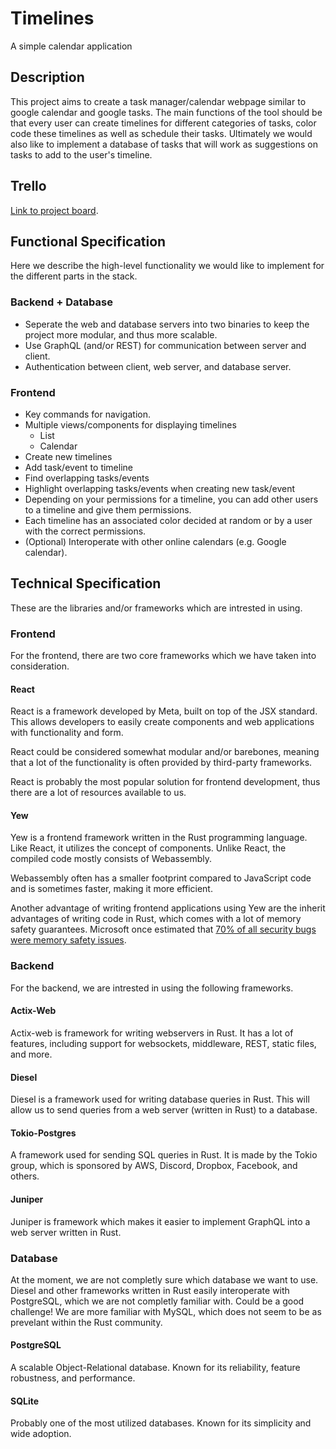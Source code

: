 # Timelines

A simple calendar application

## Description

This project aims to create a task manager/calendar webpage similar to google calendar and google tasks. The main functions of the tool should be that every user can create timelines for different categories of tasks, color code these timelines as well as schedule their tasks. Ultimately we would also like to implement a database of tasks that will work as suggestions on tasks to add to the user's timeline.

## Trello

[Link to project board](https://trello.com/b/FjO2jiAu/project-task-manager).

## Functional Specification

Here we describe the high-level functionality we would like to implement for the different parts in the stack.

### Backend + Database

* Seperate the web and database servers into two binaries to keep the project more modular, and thus more scalable.
* Use GraphQL (and/or REST) for communication between server and client.
* Authentication between client, web server, and database server.

### Frontend

* Key commands for navigation.
* Multiple views/components for displaying timelines
    * List
    * Calendar
* Create new timelines
* Add task/event to timeline
* Find overlapping tasks/events
* Highlight overlapping tasks/events when creating new task/event
* Depending on your permissions for a timeline, you can add other users to a timeline and give them permissions.
* Each timeline has an associated color decided at random or by a user with the correct permissions.
* (Optional) Interoperate with other online calendars (e.g. Google calendar).

## Technical Specification

These are the libraries and/or frameworks which are intrested in using.

### Frontend

For the frontend, there are two core frameworks which we have taken into consideration.

#### React

React is a framework developed by Meta, built on top of the JSX standard. This allows developers to easily create components and web applications with functionality and form.

React could be considered somewhat modular and/or barebones, meaning that a lot of the functionality is often provided by third-party frameworks.

React is probably the most popular solution for frontend development, thus there are a lot of resources available to us.

#### Yew

Yew is a frontend framework written in the Rust programming language. Like React, it utilizes the concept of components. Unlike React, the compiled code mostly consists of Webassembly.

Webassembly often has a smaller footprint compared to JavaScript code and is sometimes faster, making it more efficient.

Another advantage of writing frontend applications using Yew are the inherit advantages of writing code in Rust, which comes with a lot of memory safety guarantees. Microsoft once estimated that [70% of all security bugs were memory safety issues](https://www.zdnet.com/article/microsoft-70-percent-of-all-security-bugs-are-memory-safety-issues/).

### Backend

For the backend, we are intrested in using the following frameworks.

#### Actix-Web

Actix-web is framework for writing webservers in Rust. It has a lot of features, including support for websockets, middleware, REST, static files, and more.

#### Diesel

Diesel is a framework used for writing database queries in Rust. This will allow us to send queries from a web server (written in Rust) to a database.

#### Tokio-Postgres

A framework used for sending SQL queries in Rust. It is made by the Tokio group, which is sponsored by AWS, Discord, Dropbox, Facebook, and others.

#### Juniper

Juniper is framework which makes it easier to implement GraphQL into a web server written in Rust.

### Database

At the moment, we are not completly sure which database we want to use. Diesel and other frameworks written in Rust easily interoperate with PostgreSQL, which we are not completly familiar with. Could be a good challenge! We are more familiar with MySQL, which does not seem to be as prevelant within the Rust community.

#### PostgreSQL

A scalable Object-Relational database. Known for its reliability, feature robustness, and performance.

#### SQLite

Probably one of the most utilized databases. Known for its simplicity and wide adoption.
